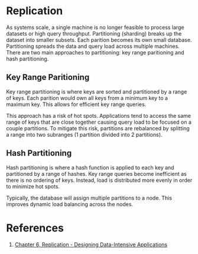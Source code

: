# Replication
As systems scale, a single machine is no longer feasible to process large datasets or high query throughput. Partitioning (sharding) breaks up the dataset into smaller subsets. Each parition becomes its own small database. Partitioning spreads the data and query load across multiple machines. There are two main approaches to partitioning: key range paritioning and hash partitioning.
## Key Range Paritioning
Key range partitioning is where keys are sorted and partitioned by a range of keys. Each parition would own all keys from a minimum key to a maximum key. This allows for efficient key range queries. 

This approach has a risk of hot spots. Applications tend to access the same range of keys that are close together causing query load to be focused on a couple partitions. To mitigate this risk, partitions are rebalanced by splitting a range into two subranges (1 partition divided into 2 partitions).
## Hash Partitioning
Hash partitioning is where a hash function is applied to each key and partitioned by a range of hashes. Key range queries become inefficient as there is no ordering of keys. Instead, load is distributed more evenly in order to minimize hot spots.

Typically, the database will assign multiple partitions to a node. This improves dynamic load balancing across the nodes.
# References
1. [Chapter 6, Replication - Designing Data-Intensive Applications](https://www.amazon.com/Designing-Data-Intensive-Applications-Reliable-Maintainable/dp/1449373321)

